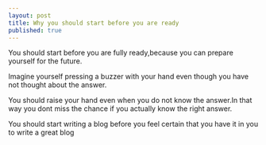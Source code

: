 ```yaml
---
layout: post
title: Why you should start before you are ready
published: true
---
```


 You should start before you are fully ready,because you can prepare yourself for the future.
 
Imagine yourself pressing a buzzer with your hand even though you have not thought about the answer.

You should raise your hand even when you do not know the answer.In that way you dont miss the chance if you actually know the right answer.

You should start writing a blog before you feel certain that you have it in you to write a great blog
